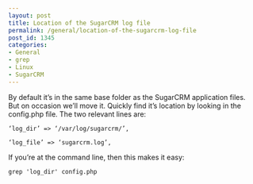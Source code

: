 ```yaml
---
layout: post
title: Location of the SugarCRM log file
permalink: /general/location-of-the-sugarcrm-log-file
post_id: 1345
categories:
- General
- grep
- Linux
- SugarCRM
---
```


By default it’s in the same base folder as the SugarCRM application files. But on occasion we’ll move it. Quickly find it’s location by looking in the config.php file. The two relevant lines are:


`‘log_dir’ => ‘/var/log/sugarcrm/’,`

`‘log_file’ => ‘sugarcrm.log’,`

If you’re at the command line, then this makes it easy:

`grep 'log_dir' config.php`

